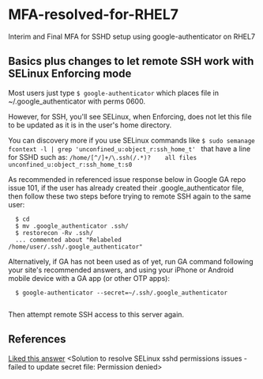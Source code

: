 # MFA-resolved-for-RHEL7
Interim and Final MFA for SSHD setup using google-authenticator on RHEL7

## Basics plus changes to let remote SSH work with SELinux Enforcing mode
Most users just type ```$ google-authenticator``` which places file in ~/.google_authenticator with perms 0600.

However, for SSH, you'll see SELinux, when Enforcing, does not let this file to be updated as it is in the user's home directory.

You can discovery more if you use SELinux commands like
  ```$ sudo semanage fcontext -l | grep 'unconfined_u:object_r:ssh_home_t' ```
that have a line for SSHD such as:
  ```/home/[^/]+/\.ssh(/.*)?    all files   unconfined_u:object_r:ssh_home_t:s0```
  
As recommended in referenced issue response below in Google GA repo issue 101, if the user has already created their
.google_authenticator file, then follow these two steps before trying to remote SSH again to the same user:

```
  $ cd
  $ mv .google_authenticator .ssh/
  $ restorecon -Rv .ssh/
  ... commented about "Relabeled /home/user/.ssh/.google_authenticator"
```

Alternatively, if GA has not been used as of yet, run GA command following your site's recommended answers, and using your iPhone or Android mobile device with a GA app (or other OTP apps):

```
  $ google-authenticator --secret=~/.ssh/.google_authenticator
  
```
Then attempt remote SSH access to this server again. 

## References

[Liked this answer](https://github.com/google/google-authenticator-libpam/issues/101#issuecomment-557267513) <Solution to resolve SELinux sshd permissions issues - failed to update secret file: Permission denied>
